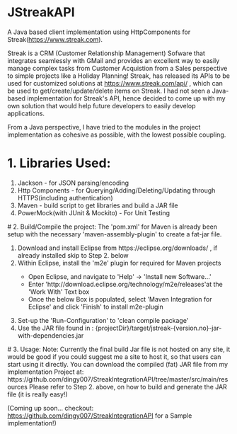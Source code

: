 # JStreakAPI
A Java based client implementation using HttpComponents for Streak(https://www.streak.com).

Streak is a CRM (Customer Relationship Management) Sofware that integrates seamlessly with GMail and provides an excellent way to easily manage complex tasks from Customer Acquistion from a Sales perspective to simple projects like a Holiday Planning!
Streak, has released its APIs to be used for customized solutions at https://www.streak.com/api/ , which can be used to get/create/update/delete items on Streak. I had not seen a Java-based implementation for Streak's API, hence decided to come up 
with my own solution that would help future developers to easily develop applications.

From a Java perspective, I have tried to the modules in the project implementation as cohesive as possible, with the lowest possible coupling.

# 1. Libraries Used:
<ol>
	<li>Jackson - for JSON parsing/encoding</li>
	<li>Http Components - for Querying/Adding/Deleting/Updating through HTTPS(including authentication)</li>
	<li>Maven - build script to get libraries and build a JAR file</li>
	<li>PowerMock(with JUnit & Mockito) - For Unit Testing</li>
</ol>
# 2. Build/Compile the project:
The 'pom.xml' for Maven is already been setup with the necessary 'maven-assembly-plugin' to create a fat-jar file.
<ol>
	<li>Download and install Eclipse from https://eclipse.org/downloads/ , if already installed skip to Step 2. below</li>
	<li>Within Eclipse, install the 'm2e' plugin for required for Maven projects</li>
		<ul>
			<li>Open Eclipse, and navigate to 'Help' -> 'Install new Software...'</li>
			<li>Enter 'http://download.eclipse.org/technology/m2e/releases'at the 'Work With' Text box</li>
			<li>Once the below Box is populated, select 'Maven Integration for Eclipse' and click 'Finish' to install m2e-plugin</li>
		</ul>
</ol>
<ol start=3>
	<li>Set-up the 'Run-Configuration' to 'clean compile package'</li>
	<li>Use the JAR file found in : {projectDir}/target/jstreak-{version.no}-jar-with-dependencies.jar</li>
</ol>
# 3. Usage:
Note: Currently the final build Jar file is not hosted  on any site, it would be good if you could suggest me a site to host it, so that users can start using it directly.
You can download the compiled (fat) JAR file from my implementation Project at: https://github.com/dingy007/StreakIntegrationAPI/tree/master/src/main/resources 
Please refer to Step 2. above, on how to build and generate the JAR file (it is really easy!)

(Coming up soon... checkout: https://github.com/dingy007/StreakIntegrationAPI for a Sample implementation!)
